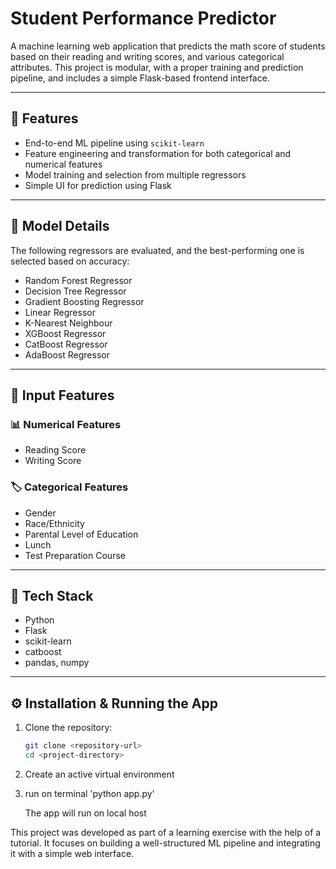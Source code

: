 # Student Performance Predictor

A machine learning web application that predicts the math score of students based on their reading and writing scores, and various categorical attributes. This project is modular, with a proper training and prediction pipeline, and includes a simple Flask-based frontend interface.

---

## 📌 Features

- End-to-end ML pipeline using `scikit-learn`
- Feature engineering and transformation for both categorical and numerical features
- Model training and selection from multiple regressors
- Simple UI for prediction using Flask

---

## 🧠 Model Details

The following regressors are evaluated, and the best-performing one is selected based on accuracy:

- Random Forest Regressor
- Decision Tree Regressor
- Gradient Boosting Regressor
- Linear Regressor
- K-Nearest Neighbour
- XGBoost Regressor
- CatBoost Regressor
- AdaBoost Regressor

---

## 🧾 Input Features

### 📊 Numerical Features
- Reading Score
- Writing Score

### 🏷️ Categorical Features
- Gender
- Race/Ethnicity
- Parental Level of Education
- Lunch
- Test Preparation Course

---

## 🧰 Tech Stack

- Python
- Flask
- scikit-learn
- catboost
- pandas, numpy


---

## ⚙️ Installation & Running the App

1. Clone the repository:
   ```bash
   git clone <repository-url>
   cd <project-directory>

2. Create an active virtual environment

3. run on terminal 'python app.py'  

   The app will run on local host


This project was developed as part of a learning exercise with the help of a tutorial. It focuses on building a well-structured ML pipeline and integrating it with a simple web interface.



